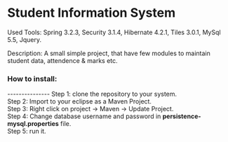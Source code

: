Student Information System
==========================

Used Tools: Spring 3.2.3, Security 3.1.4, Hibernate 4.2.1, Tiles 3.0.1, MySql 5.5, Jquery.


Description:
A small simple project, that have few modules to maintain student data, attendence & marks etc.

<h3>How to install:</h3>
---------------
Step 1: clone the repository to your system. <br/>
Step 2: Import to your eclipse as a Maven Project. <br/>
Step 3: Right click on project -> Maven -> Update Project. <br/>
Step 4: Change database username and password in <strong>persistence-mysql.properties</strong> file. <br/>
Step 5: run it.<br/>

